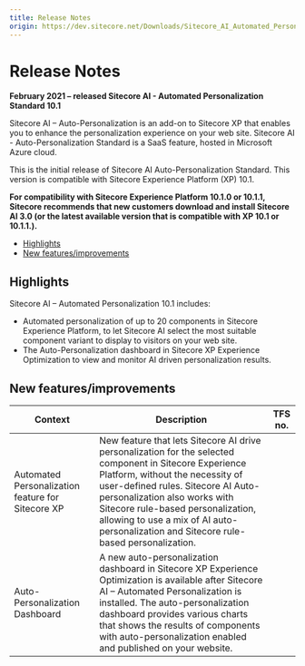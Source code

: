```yaml
---
title: Release Notes
origin: https://dev.sitecore.net/Downloads/Sitecore_AI_Automated_Personalization_Standard/10x/Sitecore_AI_Automated_Personalization_Standard_101/Release_Notes
---
```


# Release Notes

**February 2021 – released Sitecore AI - Automated Personalization Standard 10.1**

Sitecore AI – Auto-Personalization is an add-on to Sitecore XP that enables you to enhance the personalization experience on your web site. Sitecore AI - Auto-Personalization Standard is a SaaS feature, hosted in Microsoft Azure cloud.

This is the initial release of Sitecore AI Auto-Personalization Standard. This version is compatible with Sitecore Experience Platform (XP) 10.1.

**For compatibility with Sitecore Experience Platform 10.1.0 or 10.1.1, Sitecore recommends that new customers download and install Sitecore AI 3.0 (or the latest available version that is compatible with XP 10.1 or 10.1.1.).**

-   [Highlights](#Highlights)
-   [New features/improvements](#New)

## Highlights

Sitecore AI – Automated Personalization 10.1 includes:

-   Automated personalization of up to 20 components in Sitecore Experience Platform, to let Sitecore AI select the most suitable component variant to display to visitors on your web site.
-   The Auto-Personalization dashboard in Sitecore XP Experience Optimization to view and monitor AI driven personalization results.

## New features/improvements

 | Context | Description | TFS no. |
 | --- | --- | --- |
 | ​Automated Personalization feature for Sitecore XP​ | New feature that lets Sitecore AI drive personalization for the selected component in Sitecore Experience Platform, without the necessity of user-defined rules. Sitecore AI Auto-personalization also works with Sitecore rule-based personalization, allowing to use a mix of AI auto-personalization and Sitecore rule-based personalization. |  |
 | ​​​Auto-Personalization Dashboard | A new auto-personalization dashboard in Sitecore XP Experience Optimization is available after Sitecore AI – Automated Personalization is installed. The auto-personalization dashboard provides various charts that shows the results of components with auto-personalization enabled and published on your website. |  |